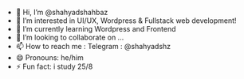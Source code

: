 - 👋 Hi, I’m @shahyadshahbaz
- 👀 I’m interested in UI/UX, Wordpress & Fullstack web development!
- 🌱 I’m currently learning Wordpress and Frontend
- 💞️ I’m looking to collaborate on ...
- 📫 How to reach me : Telegram : @shahyadshz
- 😄 Pronouns: he/him
- ⚡ Fun fact: i study 25/8

<!---
shahyadshahbaz/shahyadshahbaz is a ✨ special ✨ repository because its `README.md` (this file) appears on your GitHub profile.
You can click the Preview link to take a look at your changes.
--->
